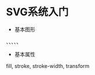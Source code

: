 # SVG系统入门 #

- 基本图形

<rect>、<circle>、<ellipse>、<line>、<polyline>、<polygon>

- 基本属性

fill, stroke, stroke-width, transform

